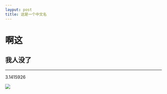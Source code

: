 ```yaml
---
layput: post
title: 这是一个中文名
---
```



# 啊这

## 我人没了

***
3.1415926

![](https://latex.codecogs.com/svg.latex?\\sin(5))
